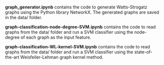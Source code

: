 **graph_generator.ipynb** contains the code to generate Watts-Strogatz graphs using the Python library NetworkX. The generated graphs are saved in the data/ folder.

**graph-classification-node-degree-SVM.ipynb** contains the code to read graphs from the data/ folder and run a SVM classifier using the node-degree of each graph as the input feature.

**graph-classification-WL-kernel-SVM.ipynb** contains the code to read graphs from the data/ folder and run a SVM classifier using the state-of-the-art Weisfeiler-Lehman graph kernel method.
